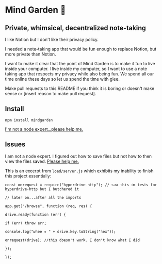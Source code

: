 # Mind Garden 🌳
## Private, whimsical, decentralized note-taking

I like Notion but I don't like their privacy policy. 

I needed a note-taking app that would be fun enough to replace Notion, but more private than Notion.

I want to make it clear that the point of Mind Garden is to make it fun to live inside your computer. I live inside my computer, so I want to use a note taking app that respects my privacy while also being fun. We spend all our time online these days so let us spend the time with glee.

Make pull requests to this README if you think it is boring or doesn't make sense or [insert reason to make pull request].

## Install

`npm install mindgarden`

[I'm not a node expert...please help me.](https://github.com/digitalgardening/mindgarden/blob/main/load/server.js)

## Issues 

I am not a node expert. I figured out how to save files but not how to then view the files saved. [Please help me.](https://github.com/digitalgardening/mindgarden/blob/main/load/server.js)

This is an excerpt from `load/server.js` which exhibits my inability to finish this project essentially:

```
const onrequest = require("hyperdrive-http"); // saw this in tests for hyperdrive-http but I butchered it

// later on...after all the imports

app.get("/browse", function (req, res) {

drive.ready(function (err) {

if (err) throw err;

console.log("whee ✵ " + drive.key.toString("hex"));

onrequest(drive); //this doesn't work. I don't know what I did

});

});

```
      
